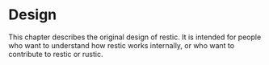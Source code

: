 # Design

This chapter describes the original design of restic. It is intended for people
who want to understand how restic works internally, or who want to contribute to
restic or rustic.
